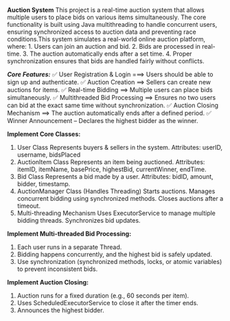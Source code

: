 **Auction System**
This project is a real-time auction system that allows multiple users to place bids on various items simultaneously. The core functionality is built using Java multithreading to handle concurrent users, ensuring synchronized access to auction data and preventing race conditions.This system simulates a real-world online auction platform, where:
      1. Users can join an auction and bid.
      2. Bids are processed in real-time.
      3. The auction automatically ends after a set time.
      4. Proper synchronization ensures that bids are handled fairly without conflicts.

***Core Features:***
✅ User Registration & Login ===> Users should be able to sign up and authenticate.
✅ Auction Creation ==> Sellers can create new auctions for items.
✅ Real-time Bidding ==> Multiple users can place bids simultaneously.
✅ Multithreaded Bid Processing ==> Ensures no two users can bid at the exact same time without synchronization.
✅ Auction Closing Mechanism ==> The auction automatically ends after a defined period.
✅ Winner Announcement – Declares the highest bidder as the winner.

**Implement Core Classes:**
1. User Class
      Represents buyers & sellers in the system.
      Attributes: userID, username, bidsPlaced
2. AuctionItem Class
      Represents an item being auctioned.
      Attributes: itemID, itemName, basePrice, highestBid, currentWinner, endTime.
3. Bid Class
      Represents a bid made by a user.
      Attributes: bidID, amount, bidder, timestamp.
4. AuctionManager Class (Handles Threading)
      Starts auctions.
      Manages concurrent bidding using synchronized methods.
      Closes auctions after a timeout.
5. Multi-threading Mechanism
      Uses ExecutorService to manage multiple bidding threads.
      Synchronizes bid updates.

**Implement Multi-threaded Bid Processing:**
1. Each user runs in a separate Thread.
2. Bidding happens concurrently, and the highest bid is safely updated.
3. Use synchronization (synchronized methods, locks, or atomic variables) to prevent inconsistent bids.

**Implement Auction Closing:**
1. Auction runs for a fixed duration (e.g., 60 seconds per item).
2. Uses ScheduledExecutorService to close it after the timer ends.
3. Announces the highest bidder.




